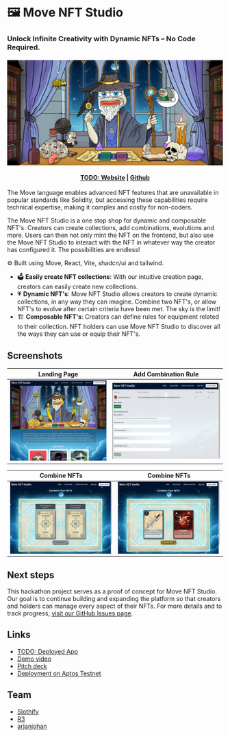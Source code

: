 # 🖼️ Move NFT Studio
### Unlock Infinite Creativity with Dynamic NFTs – No Code Required.
<h4 align="center">
  <img src="public/hero-02.webp" alt="Logo" />
  <br>
  <br>
  <a href="TODO">TODO: Website</a> |
  <a href="https://github.com/gmove-hackers/aptos-nft-studio">Github</a>
</h4>

The Move language enables advanced NFT features that are unavailable in popular standards like Solidity, but accessing these capabilities require technical expertise, making it complex and costly for non-coders.

The Move NFT Studio is a one stop shop for dynamic and composable NFT's. Creators can create collections, add combinations, evolutions and more. Users can then not only mint the NFT on the frontend, but also use the Move NFT Studio to interact with the NFT in whatever way the creator has configured it. The possibilities are endless!

⚙️ Built using Move, React, Vite, shadcn/ui and tailwind.

- 🗳️ **Easily create NFT collections**: With our intuitive creation page, creators can easily create new collections.
- 💗 **Dynamic NFT's**: Move NFT Studio allows creators to create dynamic collections, in any way they can imagine. Combine two NFT's, or allow NFT's to evolve after certain criteria have been met. The sky is the limit!
- 🏗️ **Composable NFT's**: Creators can define rules for equipment related to their collection. NFT holders can use Move NFT Studio to discover all the ways they can use or equip their NFT's.

## Screenshots

| Landing Page                   | Add Combination Rule               |
| ------------------------------ | ---------------------------- |
| ![Screenshot](public/screenshots/ss1.png) | ![Screenshot](public/screenshots/ss3.png) |

| Combine NFTs             | Combine NFTs                  |
| ------------------------------- | -------------------------------- |
| ![Screenshot](public/screenshots/ss5.png) | ![Screenshot](public/screenshots/ss4.png) |

## Next steps
This hackathon project serves as a proof of concept for Move NFT Studio. Our goal is to continue building and expanding the platform so that creators and holders can manage every aspect of their NFTs. For more details and to track progress, [visit our GitHub Issues page](https://github.com/gmove-hackers/aptos-nft-studio/issues).

## Links
- [TODO: Deployed App]()
- [Demo video](https://rebrand.ly/move-nft-studio-demo)
- [Pitch deck](https://docs.google.com/presentation/d/166SHLBoWVCxMQOaCA7fPwwnPoelFb6vO9JNKeuVSy6c/edit?usp=drive_link)
- [Deployment on Aptos Testnet](https://explorer.aptoslabs.com/account/0xf41a2d08728920f8c71f3a0d0ca3f37891d2d228fb8aea9e17ee10679f3713db/modules/code/launchpad?network=testnet)

## Team 
- [Slothify](https://x.com/zkSlothify)
- [R3](https://x.com/987654_21)
- [arjanjohan](https://x.com/arjanjohan)
